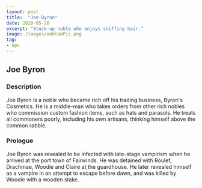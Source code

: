 ```yaml
---
layout: post
title:  "Joe Byron"
date: 2020-05-20
excerpt: "Stuck-up noble who enjoys sniffing hair."
image: /images/emblemPic.png
tag:
- npc
---
```


## Joe Byron

### Description

Joe Byron is a noble who became rich off his trading business, Byron's Cosmetics. He is a middle-man who takes orders from other rich nobles who commission custom fashion items, such as hats and parasols. He treats all commoners poorly, including his own artisans, thinking himself above the common rabble.

### Prologue

Joe Byron was revealed to be infected with late-stage vampirism when he arrived at the port town of Fairwinds. He was detained with Roulef, Drachmae, Woodie and Claire at the guardhouse. He later revealed himself as a vampire in an attempt to escape before dawn, and was killed by Woodie with a wooden stake.
